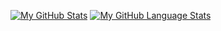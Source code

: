 [![My GitHub Stats](https://github-readme-stats.vercel.app/api/?username=keithgaines&count_private=true&theme=tokyonight&showicons=true)]()
[![My GitHub Language Stats](https://github-readme-stats.vercel.app/api/top-langs/?username=keithgaines&langs_count=5&theme=tokyonight)]()
